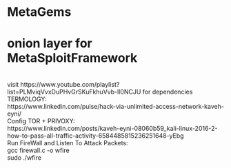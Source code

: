 # MetaGems<br>
<h1>onion layer for MetaSploitFramework</h1>
<br>
visit https://www.youtube.com/playlist?list=PLMviqVvxDuPHvGrSKuFkhuVvb-ll0NCJU for dependencies
<br>
TERMOLOGY:<br>
https://www.linkedin.com/pulse/hack-via-unlimited-access-network-kaveh-eyni/
<br>
Config TOR + PRIVOXY:<br>
https://www.linkedin.com/posts/kaveh-eyni-08060b59_kali-linux-2016-2-how-to-pass-all-traffic-activity-6584485815236251648-yEbg
<br>
Run FireWall and Listen To Attack Packets:<br>
gcc firewall.c -o wfire<br>
sudo ./wfire<br>
